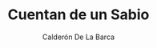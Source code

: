 ---
title: Cuentan de un Sabio
author: Calderón De La Barca
link: http://albalearning.com/audiolibros/calderon/cuentandeunsabio.html
audio: http://www.archive.org/download/cdrn-lvss/albalearning-cuentandeunsabio_calderon.mp3
duration: 02:14
pubDate: 2015-01-21 16:38:45
---